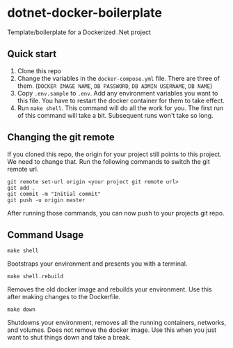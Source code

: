 # dotnet-docker-boilerplate
Template/boilerplate for a Dockerized .Net project

## Quick start

1. Clone this repo
1. Change the variables in the `docker-compose.yml` file.  There are three of them.  (`DOCKER IMAGE NAME`, `DB PASSWORD`, `DB ADMIN USERNAME`, `DB NAME`)
1. Copy `.env.sample` to `.env`.  Add any environment variables you want to this file.  You have to restart the docker container for them to take effect.
1. Run `make shell`.  This command will do all the work for you.  The first run of this command will take a bit.  Subsequent runs won't take so long.

## Changing the git remote

If you cloned this repo, the origin for your project still points to this project.  We need to change that.  Run the following commands to switch the git remote url.

```
git remote set-url origin <your project git remote url>
git add .
git commit -m "Initial commit"
git push -u origin master
```

After running those commands, you can now push to your projects git repo.

## Command Usage

`make shell`

Bootstraps your environment and presents you with a terminal.

`make shell.rebuild`

Removes the old docker image and rebuilds your environment.  Use this after making changes to the Dockerfile.

`make down`

Shutdowns your environment, removes all the running containers, networks, and volumes.  Does not remove the docker image.  Use this when you just want to shut things down and take a break.
